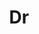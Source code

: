 ---
layout: person
given: Sarah
family: Teichmann
department: Department of Physics
title: Dr
job_title: Senior Research Fellow
crsid: sat1003
image: /assets/uploads/Teichmann_Sarah.jpg
webpage: https://www.teichlab.org
biography: 'Sarah develops computational methods, to explore structural biology, genomics
  and single cell biology data. She showed that protein complexes assemble via stereotypical
  pathways, helping us understand mechanisms of genetic diseases including cancer.
  These insights aid design in protein engineering, and in deciphering protein interaction
  and cell communication networks. Applying analogous ideas, she uncovered principles
  of transcriptional network evolution in prokaryotes and eukaryotes. She pioneered
  application of single cell technologies, coupled with innovative computational methods,
  to study human tissues, discovering novel immune, epithelial, and stromal cell states
  across development, adult and disease tissue. Human studies include exploration
  of the maternal-fetal interface, complex lymphoid organs such as the thymus, and
  systems such as the airways. These approaches have delivered insights into human
  disease including cancer, respiratory, and auto-immune disease and have profound
  implications for therapeutic development including target discovery, tissue engineering
  and cell therapies.


  Sarah is co-founder and co-leader of the international Human Cell Atlas consortium,
  which uses single cell genomics and spatial methodologies to create a comprehensive
  high resolution map of the human body.'
name: Sarah Teichmann
---